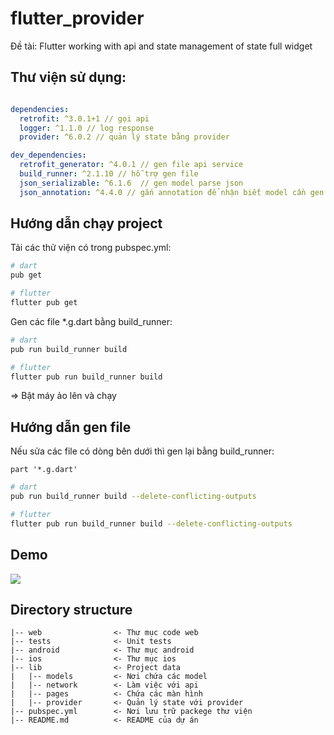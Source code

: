 # flutter_provider

Đề tài: Flutter working with api and state management of state full widget

## Thư viện sử dụng:

```yaml

dependencies:
  retrofit: ^3.0.1+1 // gọi api
  logger: ^1.1.0 // log response
  provider: ^6.0.2 // quản lý state bằng provider

dev_dependencies:
  retrofit_generator: ^4.0.1 // gen file api service
  build_runner: ^2.1.10 // hỗ trợ gen file
  json_serializable: ^6.1.6  // gen model parse json
  json_annotation: ^4.4.0 // gắn annotation để nhận biết model cần gen 

```

## Hướng dẫn chạy project

Tải các thử viện có trong pubspec.yml:

```sh
# dart
pub get

# flutter 
flutter pub get
```

Gen các file *.g.dart bằng build_runner:

```sh
# dart
pub run build_runner build

# flutter 
flutter pub run build_runner build
```

=> Bật máy ảo lên và chạy

## Hướng dẫn gen file

Nếu sửa các file có dòng bên dưới thì gen lại bằng build_runner:

`part '*.g.dart'`

```sh
# dart
pub run build_runner build --delete-conflicting-outputs

# flutter 
flutter pub run build_runner build --delete-conflicting-outputs
```

## Demo

![](demo.gif)

## Directory structure

```
|-- web                <- Thư mục code web
|-- tests              <- Unit tests
|-- android            <- Thư mục android
|-- ios                <- Thư mục ios
|-- lib                <- Project data
|   |-- models         <- Nơi chứa các model
|   |-- network        <- Làm việc với api
|   |-- pages          <- Chứa các màn hình
|   |-- provider       <- Quản lý state với provider
|-- pubspec.yml        <- Nơi lưu trữ packege thư viện
|-- README.md          <- README của dự án
```
